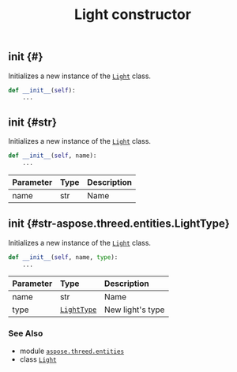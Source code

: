 ﻿---
title: Light constructor
second_title: Aspose.3D for Python via .NET API References
description: 
type: docs
weight: 10
url: /aspose.threed.entities/light/__init__/
is_root: false
---

## __init__ {#}

Initializes a new instance of the [`Light`](/3d/python-net/aspose.threed.entities/light) class.



```python
def __init__(self):
    ...
```




## __init__ {#str}

Initializes a new instance of the [`Light`](/3d/python-net/aspose.threed.entities/light) class.



```python
def __init__(self, name):
    ...
```


| Parameter | Type | Description |
| :- | :- | :- |
| name | str | Name |


## __init__ {#str-aspose.threed.entities.LightType}

Initializes a new instance of the [`Light`](/3d/python-net/aspose.threed.entities/light) class.



```python
def __init__(self, name, type):
    ...
```


| Parameter | Type | Description |
| :- | :- | :- |
| name | str | Name |
| type | [`LightType`](/3d/python-net/aspose.threed.entities/lighttype) | New light's type |



### See Also
* module [`aspose.threed.entities`](../../)
* class [`Light`](/3d/python-net/aspose.threed.entities/light)
